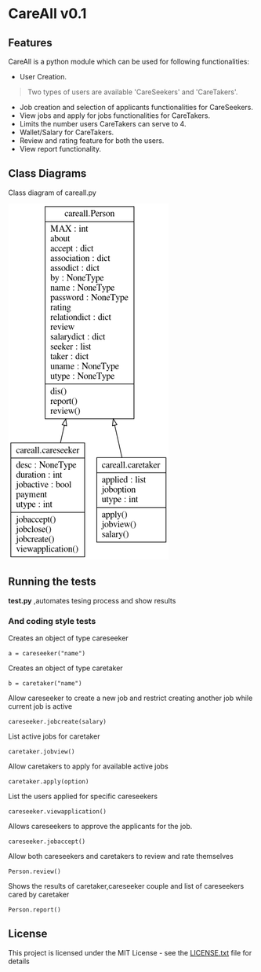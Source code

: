 # CareAll v0.1


## Features
CareAll is a python module which can be used for following functionalities:

* User Creation.
>Two types of users are available 'CareSeekers' and 'CareTakers'.
* Job creation and selection of applicants functionalities for CareSeekers.
* View jobs and apply for jobs functionalities for CareTakers.
* Limits the number users CareTakers can serve to 4.
* Wallet/Salary for CareTakers.
* Review and rating feature for both the users.
* View report functionality.

## Class Diagrams

Class diagram of careall.py


![Image of Class Diagram for careall.py](https://github.com/camsvn/CareAll/blob/master/Class%20Diagram.png)

## Running the tests

**test.py** ,automates tesing process and show results

### And coding style tests

Creates an object of type careseeker

```
a = careseeker("name")
```

Creates an object of type caretaker

```
b = caretaker("name")
```

Allow careseeker to create a new job and restrict creating another job while current job is active

```
careseeker.jobcreate(salary)
```

List active jobs for caretaker

```
caretaker.jobview()
```

Allow caretakers to apply for available active jobs

```
caretaker.apply(option)
```

List the users applied for specific careseekers

```
careseeker.viewapplication()
```

Allows careseekers to approve the applicants for the job.

```
careseeker.jobaccept()
```

Allow both careseekers and caretakers to review and rate themselves 

```
Person.review()
```

Shows the results of caretaker,careseeker couple and list of careseekers cared by caretaker

```
Person.report()
```

## License

This project is licensed under the MIT License - see the [LICENSE.txt](LICENSE.txt) file for details
